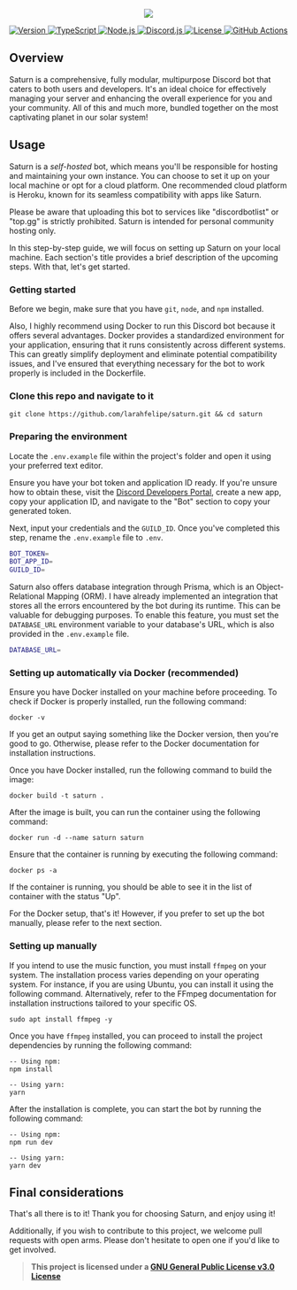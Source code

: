 <p align="center">
  <a href="https://github.com/larahfelipe/saturn">
    <img src="https://github.com/larahfelipe/saturn/blob/master/.github/saturn-logo.png">
  </a>
</p>

<p align="center">
  <a href="https://github.com/larahfelipe/saturn/releases">
    <img src="https://img.shields.io/static/v1?label=version&message=5.x&color=5965E0&labelColor=121214" alt="Version">
  </a>
  <a href="https://www.typescriptlang.org/">
    <img src="https://img.shields.io/static/v1?label=built%20with&message=TypeScript&color=5965E0&labelColor=121214" alt="TypeScript">
  </a>
  <a href="https://nodejs.org/en/">
    <img src="https://img.shields.io/static/v1?label=built%20with&message=Node.js&color=5965E0&labelColor=121214" alt="Node.js">
  </a>
  <a href="https://github.com/discordjs/discord.js/">
    <img src="https://img.shields.io/static/v1?label=built%20with&message=Discord.js&color=5965E0&labelColor=121214" alt="Discord.js">
  </a>
  <a href="https://github.com/larahfelipe/saturn/blob/master/LICENSE">
    <img src="https://img.shields.io/static/v1?label=license&message=GPL-v3.0&color=5965E0&labelColor=121214" alt="License">
  </a>
  <a href="https://github.com/larahfelipe/saturn/actions/workflows/ci.yml">
    <img src="https://github.com/larahfelipe/saturn/actions/workflows/ci.yml/badge.svg" alt="GitHub Actions">
  </a>
</p>

## Overview

Saturn is a comprehensive, fully modular, multipurpose Discord bot that caters to both users and developers. It's an ideal choice for effectively managing your server and enhancing the overall experience for you and your community. All of this and much more, bundled together on the most captivating planet in our solar system!

## Usage

Saturn is a _self-hosted_ bot, which means you'll be responsible for hosting and maintaining your own instance. You can choose to set it up on your local machine or opt for a cloud platform. One recommended cloud platform is Heroku, known for its seamless compatibility with apps like Saturn.

Please be aware that uploading this bot to services like "discordbotlist" or "top.gg" is strictly prohibited. Saturn is intended for personal community hosting only.

In this step-by-step guide, we will focus on setting up Saturn on your local machine. Each section's title provides a brief description of the upcoming steps. With that, let's get started.

### Getting started

Before we begin, make sure that you have `git`, `node`, and `npm` installed.

Also, I highly recommend using Docker to run this Discord bot because it offers several advantages. Docker provides a standardized environment for your application, ensuring that it runs consistently across different systems. This can greatly simplify deployment and eliminate potential compatibility issues, and I've ensured that everything necessary for the bot to work properly is included in the Dockerfile.

### Clone this repo and navigate to it

```
git clone https://github.com/larahfelipe/saturn.git && cd saturn
```

### Preparing the environment

Locate the `.env.example` file within the project's folder and open it using your preferred text editor.

Ensure you have your bot token and application ID ready. If you're unsure how to obtain these, visit the [Discord Developers Portal](https://discord.com/developers/), create a new app, copy your application ID, and navigate to the "Bot" section to copy your generated token.

Next, input your credentials and the `GUILD_ID`. Once you've completed this step, rename the `.env.example` file to `.env`.

```bash
BOT_TOKEN=
BOT_APP_ID=
GUILD_ID=
```

Saturn also offers database integration through Prisma, which is an Object-Relational Mapping (ORM). I have already implemented an integration that stores all the errors encountered by the bot during its runtime. This can be valuable for debugging purposes. To enable this feature, you must set the `DATABASE_URL` environment variable to your database's URL, which is also provided in the `.env.example` file.

```bash
DATABASE_URL=
```

### Setting up automatically via Docker (recommended)

Ensure you have Docker installed on your machine before proceeding. To check if Docker is properly installed, run the following command:

```
docker -v
```

If you get an output saying something like the Docker version, then you're good to go. Otherwise, please refer to the Docker documentation for installation instructions.

Once you have Docker installed, run the following command to build the image:

```
docker build -t saturn .
```

After the image is built, you can run the container using the following command:

```
docker run -d --name saturn saturn
```

Ensure that the container is running by executing the following command:

```
docker ps -a
```

If the container is running, you should be able to see it in the list of container with the status "Up".

For the Docker setup, that's it! However, if you prefer to set up the bot manually, please refer to the next section.

### Setting up manually

If you intend to use the music function, you must install `ffmpeg` on your system. The installation process varies depending on your operating system. For instance, if you are using Ubuntu, you can install it using the following command. Alternatively, refer to the FFmpeg documentation for installation instructions tailored to your specific OS.

```
sudo apt install ffmpeg -y
```

Once you have `ffmpeg` installed, you can proceed to install the project dependencies by running the following command:

```
-- Using npm:
npm install

-- Using yarn:
yarn
```

After the installation is complete, you can start the bot by running the following command:

```
-- Using npm:
npm run dev

-- Using yarn:
yarn dev
```

## Final considerations

That's all there is to it! Thank you for choosing Saturn, and enjoy using it!

Additionally, if you wish to contribute to this project, we welcome pull requests with open arms. Please don't hesitate to open one if you'd like to get involved.

> **This project is licensed under a [GNU General Public License v3.0 License](https://github.com/larahfelipe/saturn/blob/master/LICENSE)**
